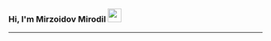 ### Hi, I'm Mirzoidov Mirodil <img src="https://media.giphy.com/media/hvRJCLFzcasrR4ia7z/giphy.gif" width="27px">
<hr style="1px">
